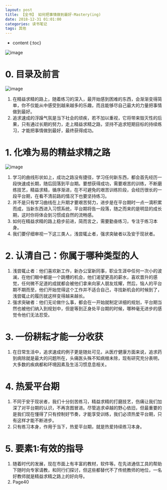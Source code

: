 ```yaml
---
layout: post
title: 【全书】 如何把事情做到最好-Mastery(ing)
date: 2018-12-31 01:01:00
categories: 读书笔记
tags: 其他
---
```

* content
{:toc}

![image](https://user-images.githubusercontent.com/18595935/52095343-f34b4880-2605-11e9-99bc-be7a6ebeba0d.png)

# 0. 目录及前言

![image](https://user-images.githubusercontent.com/18595935/52172359-08b0a600-27b1-11e9-9172-69404e94412b.png)

1. 在精益求精的路上，随着练习的深入，最开始感到困难的东西，会渐渐变得简单，你不仅能从中感受到越来越多的乐趣，而且能够尽自己最大的力量把事情做到最好。
2. 追求速成的浮躁气氛是当下社会的顽疾，若不加以重视，它将带来毁灭性的后果，只有通过长期的努力，走上精益求精之路，坚持不追求短期目标的持续练习，才能把事情做到最好，最终获得成功。

# 1. 化难为易的精益求精之路
 
![image](https://user-images.githubusercontent.com/18595935/52177321-98327500-2802-11e9-8e1c-e88ad385f10b.png)

1. 学习的曲线形状如上，成功之路没有捷径，学习任何新东西，都会首先经历一段快速成长期，随后回落到平台期。要想获得成功，需要艰苦的训练，不断磨练技艺，精益求精，循序渐进，在不可避免的艰苦训练阶段，会经历很长的一段平台期，在看不清前路的情况下也要坚持练习。
2. 并不是只有学习曲线在上升期才要艰苦努力，进步是在平台期时一点一滴积累而成，当新东西进入习惯系统，平台期将告一段落，随之而来的是明显的成长期，这时你将体会到习惯成自然的流畅感。
3. 如何在精益求精的路上稳步前进，简而言之，需要勤奋练习，专注于练习本身。
4. 我们要仔细审视一下这三类人，浅尝辄止者，强求突破者以及安于现状者。

# 2. 认清自己：你属于哪种类型的人

1. 浅尝辄止者：他们喜欢新工作，新办公室新同事，职业生涯中任何一次小的波澜，在他们眼中都是一个跳槽的机会，他们渴望更高的薪水，喜欢晋升的感觉，任何微不足道的成就都会被他们拿来向家人朋友炫耀，然后，恼人的平台期不期而至，他们开始觉得这个工作并不适合自己，寻找新机会的时候到了，浅尝辄止的履历就这样变得越来越长。
2. 强求突破者：他们无论做什么事，都会在一开始就制定详细的规划，平台期当然也被他们纳入到规划中，但是等到正身处平台期的时候，哪种毫无进步的感觉令他们无法忍受。

# 3. 一份耕耘才能一分收获

1. 在日常生活中，追求速成的例子更是随处可见，从医疗健康方面来说，追求药到病除就是最大的问题所在，头痛医头殊不知病根未除，现有研究充分表明，大多数的疾病都和环境因素及生活习惯息息相关。

# 4. 热爱平台期

1. 不同于安于现状者，我们十分刻苦练习，精益求精的打磨技艺，伤痛让我们加深了对平台期的认识，不再贪图冒进。尽管追求卓越的野心依旧，但最重要的是我们现在懂得了只有控制好节奏，才能享受训练，我们必须热爱平台期，只有这样才能不断进步。
2. 只有练习本身，作用于当下，热爱平台期，就是热爱持续练习本身。

# 5. 要素1:有效的指导

1. 随着时代的发展，现在市面上有丰富的教材，软件等。在先进通信工具的帮助下随时向专家请教，和同行们探讨，但这些都替代不了传统教师的地位，一名好教师就是精益求精之路上的好向导。
2. Page40










